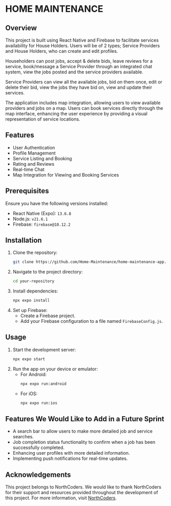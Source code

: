 # HOME MAINTENANCE

## Overview

This project is built using React Native and Firebase to facilitate services availability for House Holders. Users will be of 2 types; Service Providers and House Holders, who can create and edit profiles. 

Householders can post jobs, accept & delete bids, leave reviews for a service, book/message a Service Provider through an integrated chat system, view the jobs posted and the service providers available.

Service Providers can view all the available jobs, bid on them once, edit or delete their bid, view the jobs they have bid on, view and update their services.

The application includes map integration, allowing users to view available providers and jobs on a map. Users can book services directly through the map interface, enhancing the user experience by providing a visual representation of service locations.

## Features

- User Authentication
- Profile Management
- Service Listing and Booking
- Rating and Reviews
- Real-time Chat
- Map Integration for Viewing and Booking Services

## Prerequisites

Ensure you have the following versions installed:

- React Native (Expo): `13.6.8`
- Node.js: `v21.6.1`
- Firebase: `firebase@10.12.2`

## Installation

1. Clone the repository:
    ```sh
    git clone https://github.com/Home-Maintenance/home-maintenance-app.git
    ```
2. Navigate to the project directory:
    ```sh
    cd your-repository
    ```
3. Install dependencies:
    ```sh
    npx expo install
    ```
4. Set up Firebase:
    - Create a Firebase project.
    - Add your Firebase configuration to a file named `FirebaseConfig.js`.

## Usage

1. Start the development server:
    ```sh
    npx expo start
    ```
2. Run the app on your device or emulator:
    - For Android:
        ```sh
        npx expo run:android
        ```
    - For iOS:
        ```sh
        npx expo run:ios
        ```


## Features We Would Like to Add in a Future Sprint

- A search bar to allow users to make more detailed job and service searches.
- Job completion status functionality to confirm when a job has been successfully completed.
- Enhancing user profiles with more detailed information.
- Implementing push notifications for real-time updates.


## Acknowledgements

This project belongs to NorthCoders. We would like to thank NorthCoders for their support and resources provided throughout the development of this project. For more information, visit [NorthCoders](https://northcoders.com).
